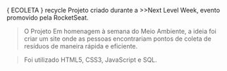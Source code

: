 
{ ECOLETA }
recycle Projeto criado durante a >>Next Level Week, evento promovido pela RocketSeat.

> O Projeto
Em homenagem à semana do Meio Ambiente, a ideia foi criar um site onde as pessoas encontrariam pontos de coleta de resíduos de maneira rápida e eficiente.

> Foi utilizado HTML5, CSS3, JavaScript e SQL.
